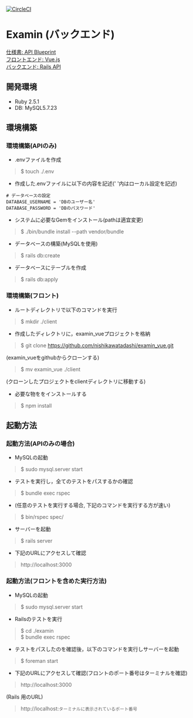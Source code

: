 [![CircleCI](https://circleci.com/gh/nishikawatadashi/examin.svg?style=shield&circle-token=41b2aced5a2b8630217b7b2b187196dc831b0625)](https://circleci.com/gh/nishikawatadashi/examin)

# Examin (バックエンド)

[仕様書: API Blueprint](https://github.com/nishikawatadashi/examin_blueprint)     
[フロントエンド: Vue.js](https://github.com/nishikawatadashi/examin_vue)     
[バックエンド: Rails API](https://github.com/nishikawatadashi/examin)       

## 開発環境

* Ruby 2.5.1
* DB: MySQL5.7.23

## 環境構築

### 環境構築(APIのみ)

* .envファイルを作成

> $ touch ./.env

* 作成した.envファイルに以下の内容を記述(' '内はローカル設定を記述)

```text:.env
# データベースの設定
DATABASE_USERNAME = 'DBのユーザー名'
DATABASE_PASSWORD = 'DBのパスワード'
```

* システムに必要なGemをインストール(pathは適宜変更)

> $ ./bin/bundle install --path vendor/bundle

* データベースの構築(MySQLを使用)

> $ rails db:create

* データベースにテーブルを作成

> $ rails db:apply

### 環境構築(フロント)

* ルートディレクトリで以下のコマンドを実行

> $ mkdir ./client

* 作成したディレクトリに，examin_vueプロジェクトを格納

> $ git clone https://github.com/nishikawatadashi/examin_vue.git

(examin_vueをgithubからクローンする)

> $ mv examin_vue ./client

(クローンしたプロジェクトをclientディレクトリに移動する)

* 必要な物ををインストールする

> $ npm install

## 起動方法

### 起動方法(APIのみの場合)

* MySQLの起動

> $ sudo mysql.server start

* テストを実行し，全てのテストをパスするかの確認

> $ bundle exec rspec

* (任意のテストを実行する場合, 下記のコマンドを実行する方が速い)

> $ bin/rspec spec/

* サーバーを起動

> $ rails server

* 下記のURLにアクセスして確認

> http://localhost:3000

### 起動方法(フロントを含めた実行方法)

* MySQLの起動

> $ sudo mysql.server start

* Railsのテストを実行

> $ cd ./examin     
> $ bundle exec rspec

* テストをパスしたのを確認後，以下のコマンドを実行しサーバーを起動

> $ foreman start

* 下記のURLにアクセスして確認(フロントのポート番号はターミナルを確認)

> http://localhost:3000

(Rails 用のURL)

> http://localhost:`ターミナルに表示されているポート番号`

